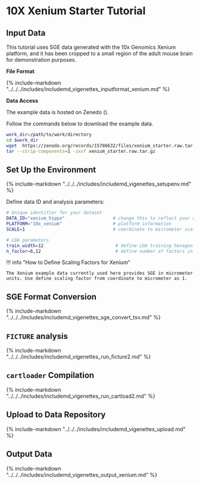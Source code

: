 # 10X Xenium Starter Tutorial

## Input Data

This tutorial uses SGE data generated with the 10x Genomics Xenium platform, and it has been cropped to a small region of the adult mouse brain for demonstration purposes.

**File Format**

{%
  include-markdown "../../../includes/includemd_vigenettes_inputformat_xenium.md"
%}

**Data Access**

The example data is hosted on Zenedo ().

Follow the commands below to download the example data.

```bash
work_dir=/path/to/work/directory
cd $work_dir
wget  https://zenodo.org/records/15786632/files/xenium_starter.raw.tar.gz 
tar --strip-components=1 -zxvf xenium_starter.raw.tar.gz  
```


## Set Up the Environment

{%
  include-markdown "../../../includes/includemd_vigenettes_setupenv.md"
%}

Define data ID and analysis parameters:

```bash
# Unique identifier for your dataset
DATA_ID="xenium_hippo"                  # change this to reflect your dataset name
PLATFORM="10x_xenium"                   # platform information
SCALE=1                                 # coordinate to micrometer scaling factor

# LDA parameters
train_width=12                           # define LDA training hexagon width (comma-separated if multiple widths are applied)
n_factor=6,12                            # define number of factors in LDA training (comma-separated if multiple n-factor are applied)
```

!!! info "How to Define Scaling Factors for Xenium"

    The Xenium example data currently used here provides SGE in micrometer units. Use define scaling factor from coordinate to micrometer as 1.

## SGE Format Conversion

{%
  include-markdown "../../../includes/includemd_vigenettes_sge_convert_tsv.md"
%}

## `FICTURE` analysis

{%
  include-markdown "../../../includes/includemd_vigenettes_run_ficture2.md"
%}

## `cartloader` Compilation

{%
  include-markdown "../../../includes/includemd_vigenettes_run_cartload2.md"
%}

## Upload to Data Repository

{%
  include-markdown "../../../includes/includemd_vigenettes_upload.md"
%}

## Output Data

{%
  include-markdown "../../../includes/includemd_vigenettes_output_xenium.md"
%}
